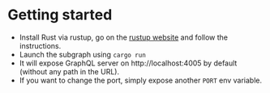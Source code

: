 # Getting started

+ Install Rust via rustup, go on the [rustup website](https://rustup.rs/) and follow the instructions.
+ Launch the subgraph using `cargo run`
+ It will expose GraphQL server on http://localhost:4005 by default (without any path in the URL).
+ If you want to change the port, simply expose another `PORT` env variable.